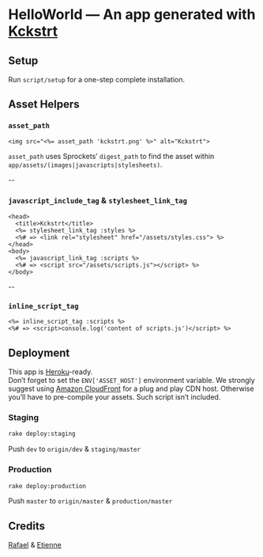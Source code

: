 # HelloWorld — An app generated with [Kckstrt][]

## Setup
Run `script/setup` for a one-step complete installation.

## Asset Helpers
### `asset_path`
```erb
<img src="<%= asset_path 'kckstrt.png' %>" alt="Kckstrt">
```

`asset_path` uses Sprockets’ `digest_path` to find the asset within `app/assets/(images|javascripts|stylesheets)`.

--
### `javascript_include_tag` & `stylesheet_link_tag`
```erb
<head>
  <title>Kckstrt</title>
  <%= stylesheet_link_tag :styles %>
  <%# => <link rel="stylesheet" href="/assets/styles.css"> %>
</head>
<body>
  <%= javascript_link_tag :scripts %>
  <%# => <script src="/assets/scripts.js"></script> %>
</body>
```

--
### `inline_script_tag`
```erb
<%= inline_script_tag :scripts %>
<%# => <script>console.log('content of scripts.js')</script> %>
```

## Deployment
This app is [Heroku][]-ready.<br>
Don’t forget to set the `ENV['ASSET_HOST']` environment variable. We strongly suggest using [Amazon CloudFront][CloudFront] for a plug and play CDN host. Otherwise you’ll have to pre-compile your assets. Such script isn’t included.

### Staging
```sh
rake deploy:staging
```
Push `dev` to `origin/dev` & `staging/master`

### Production
```sh
rake deploy:production
```
Push `master` to `origin/master` & `production/master`

## Credits
[Rafael][rafBM] & [Etienne][EtienneLem]

[Kckstrt]: https://github.com/heliom/kckstrt
[Heroku]: http://www.heroku.com
[CloudFront]: http://aws.amazon.com/cloudfront
[rafBM]: https://github.com/rafBM
[EtienneLem]: https://github.com/EtienneLem
